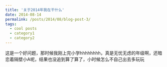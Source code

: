 ```yaml
---
title: '关于2014年我在干什么'
date: 2014-08-14
permalink: /posts/2014/08/blog-post-3/
tags:
  - cool posts
  - category1
  - category2
---
```

这是一个好问题，那时候我刚上完小学hhhhhhhh，真是无忧无虑的年级啊，还暗恋着隔壁小A呢，结果也没追到算了算了，小时候怎么不自己出去多玩玩
